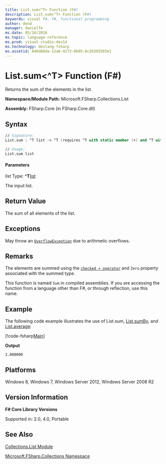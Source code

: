 ```yaml
---
title: List.sum<^T> Function (F#)
description: List.sum<^T> Function (F#)
keywords: visual f#, f#, functional programming
author: dend
manager: danielfe
ms.date: 05/16/2016
ms.topic: language-reference
ms.prod: visual-studio-dev14
ms.technology: devlang-fsharp
ms.assetid: 040d88da-12a6-4273-8b05-8c26395503e1 
---
```


# List.sum<^T> Function (F#)

Returns the sum of the elements in the list.

**Namespace/Module Path:** Microsoft.FSharp.Collections.List

**Assembly:** FSharp.Core (in FSharp.Core.dll)


## Syntax

```fsharp
// Signature:
List.sum : ^T list -> ^T (requires ^T with static member (+) and ^T with static member Zero)

// Usage:
List.sum list
```

#### Parameters
*list*
Type: **^T**[list](https://msdn.microsoft.com/library/c627b668-477b-4409-91ed-06d7f1b3e4a7)

The input list.


## Return Value
The sum of all elements of the list.


## Exceptions
May throw an [`OverflowException`](https://msdn.microsoft.com/library/system.overflowexception.aspx) due to arithmetic overflows.


## Remarks
The elements are summed using the [`checked + operator`](https://msdn.microsoft.com/visualfsharpdocs/conceptual/checked.[-p-][%5Et1%2c%5Et2%2c%5Et3]-function-[fsharp]) and `Zero` property associated with the summed type.

This function is named `Sum` in compiled assemblies. If you are accessing the function from a language other than F#, or through reflection, use this name.


## Example

The following code example illustrates the use of List.sum, [List.sumBy](https://msdn.microsoft.com/library/b7623389-0fe1-4762-9c67-51079903ab7d), and [List.average](https://msdn.microsoft.com/library/2b9a627b-106d-4548-8c4c-ab5058b8f8e1):

[!code-fsharp[Main](~/samples/snippets/fsharp/lists/snippet11.fs)]

**Output**

```
1.000000
```

## Platforms
Windows 8, Windows 7, Windows Server 2012, Windows Server 2008 R2

## Version Information
**F# Core Library Versions**

Supported in: 2.0, 4.0, Portable

## See Also
[Collections.List Module](Collections.List-Module-%5BFSharp%5D.md)

[Microsoft.FSharp.Collections Namespace](Microsoft.FSharp.Collections-Namespace.md)